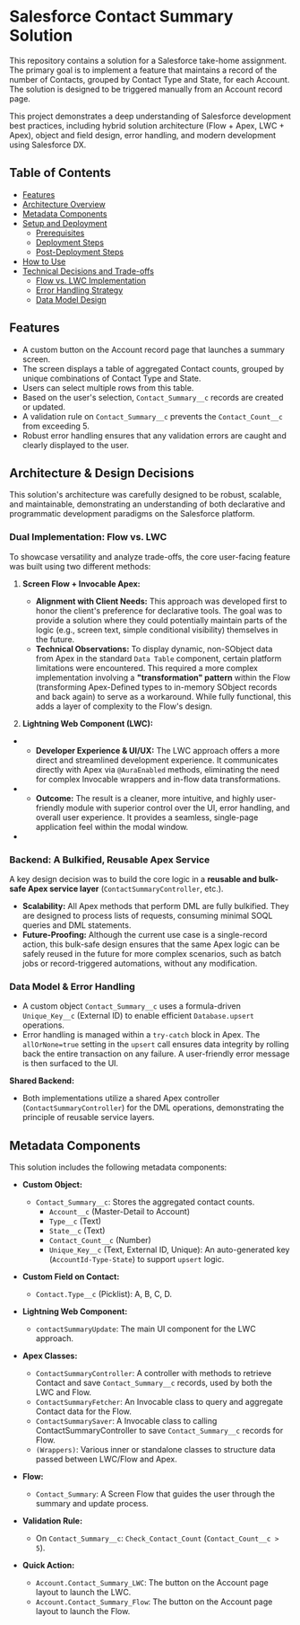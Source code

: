 # Salesforce Contact Summary Solution

This repository contains a solution for a Salesforce take-home assignment. The primary goal is to implement a feature that maintains a record of the number of Contacts, grouped by Contact Type and State, for each Account. The solution is designed to be triggered manually from an Account record page.

This project demonstrates a deep understanding of Salesforce development best practices, including hybrid solution architecture (Flow + Apex, LWC + Apex), object and field design, error handling, and modern development using Salesforce DX.

## Table of Contents

- [Features](#features)
- [Architecture Overview](#architecture-overview)
- [Metadata Components](#metadata-components)
- [Setup and Deployment](#setup-and-deployment)
  - [Prerequisites](#prerequisites)
  - [Deployment Steps](#deployment-steps)
  - [Post-Deployment Steps](#post-deployment-steps)
- [How to Use](#how-to-use)
- [Technical Decisions and Trade-offs](#technical-decisions-and-trade-offs)
  - [Flow vs. LWC Implementation](#flow-vs-lwc-implementation)
  - [Error Handling Strategy](#error-handling-strategy)
  - [Data Model Design](#data-model-design)

## Features

- A custom button on the Account record page that launches a summary screen.
- The screen displays a table of aggregated Contact counts, grouped by unique combinations of Contact Type and State.
- Users can select multiple rows from this table.
- Based on the user's selection, `Contact_Summary__c` records are created or updated.
- A validation rule on `Contact_Summary__c` prevents the `Contact_Count__c` from exceeding 5.
- Robust error handling ensures that any validation errors are caught and clearly displayed to the user.

## Architecture & Design Decisions

This solution's architecture was carefully designed to be robust, scalable, and maintainable, demonstrating an understanding of both declarative and programmatic development paradigms on the Salesforce platform.

### Dual Implementation: Flow vs. LWC

To showcase versatility and analyze trade-offs, the core user-facing feature was built using two different methods:

1.  **Screen Flow + Invocable Apex:**
    - **Alignment with Client Needs:** This approach was developed first to honor the client's preference for declarative tools. The goal was to provide a solution where they could potentially maintain parts of the logic (e.g., screen text, simple conditional visibility) themselves in the future.
    - **Technical Observations:** To display dynamic, non-SObject data from Apex in the standard `Data Table` component, certain platform limitations were encountered. This required a more complex implementation involving a **"transformation" pattern** within the Flow (transforming Apex-Defined types to in-memory SObject records and back again) to serve as a workaround. While fully functional, this adds a layer of complexity to the Flow's design.

2.  **Lightning Web Component (LWC):**
-   - **Developer Experience & UI/UX:** The LWC approach offers a more direct and streamlined development experience. It communicates directly with Apex via `@AuraEnabled` methods, eliminating the need for complex Invocable wrappers and in-flow data transformations.
-   - **Outcome:** The result is a cleaner, more intuitive, and highly user-friendly module with superior control over the UI, error handling, and overall user experience. It provides a seamless, single-page application feel within the modal window.
-   
### Backend: A Bulkified, Reusable Apex Service

A key design decision was to build the core logic in a **reusable and bulk-safe Apex service layer** (`ContactSummaryController`, etc.).

- **Scalability:** All Apex methods that perform DML are fully bulkified. They are designed to process lists of requests, consuming minimal SOQL queries and DML statements.
- **Future-Proofing:** Although the current use case is a single-record action, this bulk-safe design ensures that the same Apex logic can be safely reused in the future for more complex scenarios, such as batch jobs or record-triggered automations, without any modification.

### Data Model & Error Handling

- A custom object `Contact_Summary__c` uses a formula-driven `Unique_Key__c` (External ID) to enable efficient `Database.upsert` operations.
- Error handling is managed within a `try-catch` block in Apex. The `allOrNone=true` setting in the `upsert` call ensures data integrity by rolling back the entire transaction on any failure. A user-friendly error message is then surfaced to the UI.

**Shared Backend:**
- Both implementations utilize a shared Apex controller (`ContactSummaryController`) for the DML operations, demonstrating the principle of reusable service layers.

## Metadata Components

This solution includes the following metadata components:

- **Custom Object:**
  - `Contact_Summary__c`: Stores the aggregated contact counts.
    - `Account__c` (Master-Detail to Account)
    - `Type__c` (Text)
    - `State__c` (Text)
    *   `Contact_Count__c` (Number)
    *   `Unique_Key__c` (Text, External ID, Unique): An auto-generated key (`AccountId-Type-State`) to support `upsert` logic.

- **Custom Field on Contact:**
  - `Contact.Type__c` (Picklist): A, B, C, D.

- **Lightning Web Component:**
  - `contactSummaryUpdate`: The main UI component for the LWC approach.

- **Apex Classes:**
  - `ContactSummaryController`: A controller with methods to retrieve Contact and save `Contact_Summary__c` records, used by both the LWC and Flow. 
  - `ContactSummaryFetcher`: An Invocable class to query and aggregate Contact data for the Flow.
  - `ContactSummarySaver`: A Invocable class to calling ContactSummaryController to save `Contact_Summary__c` records for Flow.
  - `(Wrappers)`: Various inner or standalone classes to structure data passed between LWC/Flow and Apex.

- **Flow:**
  - `Contact_Summary`: A Screen Flow that guides the user through the summary and update process.

- **Validation Rule:**
  - On `Contact_Summary__c`: `Check_Contact_Count` (`Contact_Count__c > 5`).

- **Quick Action:**
  - `Account.Contact_Summary_LWC`: The button on the Account page layout to launch the LWC.
  - `Account.Contact_Summary_Flow`: The button on the Account page layout to launch the Flow.
